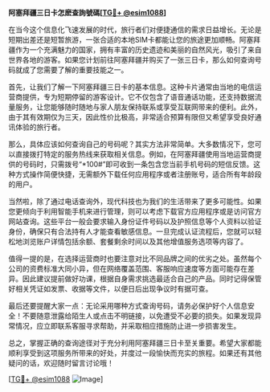 **阿塞拜疆三日卡怎麽查詢號碼[[TG💪+ @esim1088](https://t.me/s/esim1088)]**

在当今这个信息化飞速发展的时代，旅行者们对便捷通信的需求日益增长。无论是短期出差还是短暂旅游，一张合适的本地SIM卡都能让您的旅途更加顺畅。阿塞拜疆作为一个充满魅力的国家，拥有丰富的历史遗迹和美丽的自然风光，吸引了来自世界各地的游客。如果您计划前往阿塞拜疆并购买了一张三日卡，那么如何查询号码就成了您需要了解的重要技能之一。

首先，让我们了解一下阿塞拜疆三日卡的基本信息。这种卡片通常由当地的电信运营商提供，专为短期停留的游客设计。它不仅包含了语音通话功能，还支持数据流量服务，让您能够随时随地与家人朋友保持联系或享受互联网带来的便利。此外，由于其有效期仅为三天，因此性价比极高，非常适合预算有限但又希望享受良好通讯体验的旅行者。

那么，具体应该如何查询自己的号码呢？其实方法非常简单。大多数情况下，您可以直接拨打特定的服务热线来获取相关信息。例如，在阿塞拜疆使用当地运营商提供的号码时，只需拨号“*100#”即可收到一条包含您当前手机号码的短信反馈。这种方式操作简便快捷，无需额外下载任何应用程序或者注册账号，适合所有年龄段的用户。

当然啦，除了通过电话查询外，现代科技也为我们的生活带来了更多可能性。如果您更倾向于利用智能手机来进行管理，则可以考虑下载官方应用程序或是访问官方网站查询。这些平台一般会要求输入身份证件号码以及护照信息等个人资料以验证身份，确保只有合法持有人才能查看敏感信息。一旦完成认证流程后，您就可以轻松地浏览账户详情包括余额、套餐剩余时间以及其他增值服务选项等内容了。

值得一提的是，在选择运营商时也要注意对比不同品牌之间的优劣之处。虽然每个公司的资费标准大同小异，但在网络覆盖范围、客服响应速度等方面可能存在差异。因此建议提前做好功课，根据自身需求挑选最适合自己的产品。同时记得保管好相关凭证如发票、收据等文件，以便日后出现争议时有据可查。

最后还要提醒大家一点：无论采用哪种方式查询号码，请务必保护好个人信息安全！不要随意泄露给陌生人或点击不明链接，以免遭受不必要的损失。如果发现异常情况，应立即联系客服寻求帮助，并采取相应措施防止进一步损害发生。

总之，掌握正确的查询途径对于充分利用阿塞拜疆三日卡至关重要。希望大家都能顺利享受到这项服务所带来的好处，并度过一段愉快而充实的旅程。如果还有其他疑问的话，欢迎随时留言讨论哦！

[[TG💪+ @esim1088](https://t.me/s/esim1088) ![Image](https://i.postimg.cc/4NQfJmqS/Snipaste-2025-05-13-00-14-12.png)]